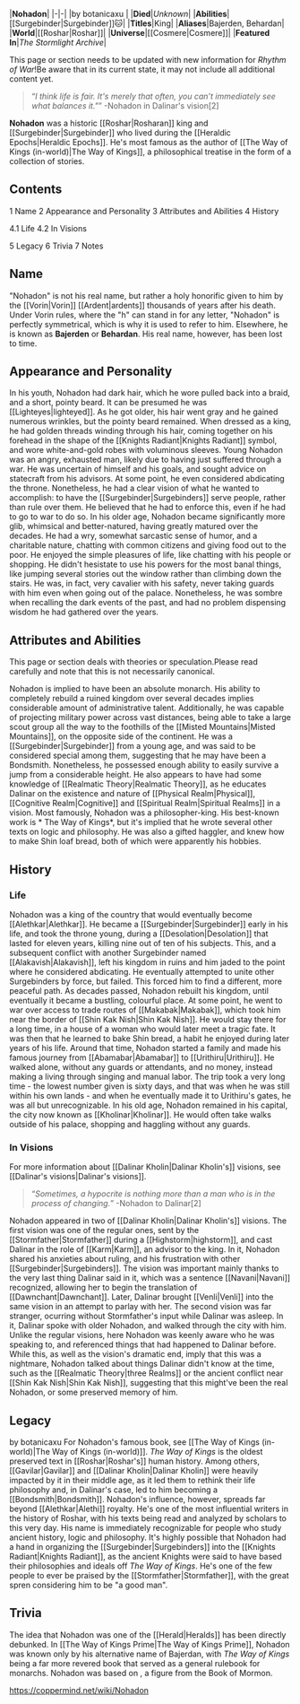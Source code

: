 |**Nohadon**|
|-|-|
|by  botanicaxu |
|**Died**|*Unknown*|
|**Abilities**|[[Surgebinder\|Surgebinder]]🐱︎|
|**Titles**|King|
|**Aliases**|Bajerden, Behardan|
|**World**|[[Roshar\|Roshar]]|
|**Universe**|[[Cosmere\|Cosmere]]|
|**Featured In**|*The Stormlight Archive*|

This page or section needs to be updated with new information for *Rhythm of War*!Be aware that in its current state, it may not include all additional content yet.

>“*I think life is fair. It's merely that often, you can’t immediately see what balances it."*”
\-Nohadon in Dalinar's vision[2]


**Nohadon** was a historic [[Roshar\|Rosharan]] king and [[Surgebinder\|Surgebinder]] who lived during the [[Heraldic Epochs\|Heraldic Epochs]]. He's most famous as the author of [[The Way of Kings (in-world)\|The Way of Kings]], a philosophical treatise in the form of a collection of stories.

## Contents

1 Name
2 Appearance and Personality
3 Attributes and Abilities
4 History

4.1 Life
4.2 In Visions


5 Legacy
6 Trivia
7 Notes


## Name
"Nohadon" is not his real name, but rather a holy honorific given to him by the [[Vorin\|Vorin]] [[Ardent\|ardents]] thousands of years after his death. Under Vorin rules, where the "h" can stand in for any letter, "Nohadon" is perfectly symmetrical, which is why it is used to refer to him. Elsewhere, he is known as **Bajerden** or **Behardan**. His real name, however, has been lost to time.

## Appearance and Personality
In his youth, Nohadon had dark hair, which he wore pulled back into a braid, and a short, pointy beard. It can be presumed he was [[Lighteyes\|lighteyed]]. As he got older, his hair went gray and he gained numerous wrinkles, but the pointy beard remained. When dressed as a king, he had golden threads winding through his hair, coming together on his forehead in the shape of the [[Knights Radiant\|Knights Radiant]] symbol, and wore white-and-gold robes with voluminous sleeves.
Young Nohadon was an angry, exhausted man, likely due to having just suffered through a war. He was uncertain of himself and his goals, and sought advice on statecraft from his advisors. At some point, he even considered abdicating the throne. Nonetheless, he had a clear vision of what he wanted to accomplish: to have the [[Surgebinder\|Surgebinders]] serve people, rather than rule over them. He believed that he had to enforce this, even if he had to go to war to do so.
In his older age, Nohadon became significantly more glib, whimsical and better-natured, having greatly matured over the decades. He had a wry, somewhat sarcastic sense of humor, and a charitable nature, chatting with common citizens and giving food out to the poor. He enjoyed the simple pleasures of life, like chatting with his people or shopping. He didn't hesistate to use his powers for the most banal things, like jumping several stories out the window rather than climbing down the stairs. He was, in fact, very cavalier with his safety, never taking guards with him even when going out of the palace. Nonetheless, he was sombre when recalling the dark events of the past, and had no problem dispensing wisdom he had gathered over the years.

## Attributes and Abilities
This page or section deals with theories or speculation.Please read carefully and note that this is not necessarily canonical.

Nohadon is implied to have been an absolute monarch. His ability to completely rebuild a ruined kingdom over several decades implies considerable amount of administrative talent. Additionally, he was capable of projecting military power across vast distances, being able to take a large scout group all the way to the foothills of the [[Misted Mountains\|Misted Mountains]], on the opposite side of the continent.
He was a [[Surgebinder\|Surgebinder]] from a young age, and was said to be considered special among them, suggesting that he may have been a Bondsmith. Nonetheless, he possessed enough ability to easily survive a jump from a considerable height. He also appears to have had some knowledge of [[Realmatic Theory\|Realmatic Theory]], as he educates Dalinar on the existence and nature of [[Physical Realm\|Physical]], [[Cognitive Realm\|Cognitive]] and [[Spiritual Realm\|Spiritual Realms]] in a vision.
Most famously, Nohadon was a philosopher-king. His best-known work is * The Way of Kings*, but it's implied that he wrote several other texts on logic and philosophy.
He was also a gifted haggler, and knew how to make Shin loaf bread, both of which were apparently his hobbies.

## History
### Life
Nohadon was a king of the country that would eventually become [[Alethkar\|Alethkar]]. He became a [[Surgebinder\|Surgebinder]] early in his life, and took the throne young, during a [[Desolation\|Desolation]] that lasted for eleven years, killing nine out of ten of his subjects. This, and a subsequent conflict with another Surgebinder named [[Alakavish\|Alakavish]], left his kingdom in ruins and him jaded to the point where he considered abdicating. He eventually attempted to unite other Surgebinders by force, but failed. This forced him to find a different, more peaceful path.
As decades passed, Nohadon rebuilt his kingdom, until eventually it became a bustling, colourful place. At some point, he went to war over access to trade routes of [[Makabak\|Makabak]], which took him near the border of [[Shin Kak Nish\|Shin Kak Nish]]. He would stay there for a long time, in a house of a woman who would later meet a tragic fate. It was then that he learned to bake Shin bread, a habit he enjoyed during later years of his life.
Around that time, Nohadon started a family and made his famous journey from [[Abamabar\|Abamabar]] to [[Urithiru\|Urithiru]]. He walked alone, without any guards or attendants, and no money, instead making a living through singing and manual labor. The trip took a very long time - the lowest number given is sixty days, and that was when he was still within his own lands - and when he eventually made it to Urithiru's gates, he was all but unrecognizable.
In his old age, Nohadon remained in his capital, the city now known as [[Kholinar\|Kholinar]]. He would often take walks outside of his palace, shopping and haggling without any guards.

### In Visions
For more information about [[Dalinar Kholin\|Dalinar Kholin's]] visions, see [[Dalinar's visions\|Dalinar's visions]].
>“*Sometimes, a hypocrite is nothing more than a man who is in the process of changing.*”
\-Nohadon to Dalinar[2]

Nohadon appeared in two of [[Dalinar Kholin\|Dalinar Kholin's]] visions. The first vision was one of the regular ones, sent by the [[Stormfather\|Stormfather]] during a [[Highstorm\|highstorm]], and cast Dalinar in the role of [[Karm\|Karm]], an advisor to the king. In it, Nohadon shared his anxieties about ruling, and his frustration with other [[Surgebinder\|Surgebinders]]. The vision was important mainly thanks to the very last thing Dalinar said in it, which was a sentence [[Navani\|Navani]] recognized, allowing her to begin the translation of [[Dawnchant\|Dawnchant]]. Later, Dalinar brought [[Venli\|Venli]] into the same vision in an attempt to parlay with her.
The second vision was far stranger, ocurring without Stormfather's input while Dalinar was asleep. In it, Dalinar spoke with older Nohadon, and walked through the city with him. Unlike the regular visions, here Nohadon was keenly aware who he was speaking to, and referenced things that had happened to Dalinar before. While this, as well as the vision's dramatic end, imply that this was a nightmare, Nohadon talked about things Dalinar didn't know at the time, such as the [[Realmatic Theory\|three Realms]] or the ancient conflict near [[Shin Kak Nish\|Shin Kak Nish]], suggesting that this might've been the real Nohadon, or some preserved memory of him.

## Legacy
 by  botanicaxu 
For Nohadon's famous book, see [[The Way of Kings (in-world)\|The Way of Kings (in-world)]].
*The Way of Kings* is the oldest preserved text in [[Roshar\|Roshar's]] human history. Among others, [[Gavilar\|Gavilar]] and [[Dalinar Kholin\|Dalinar Kholin]] were heavily impacted by it in their middle age, as it led them to rethink their life philosophy and, in Dalinar's case, led to him becoming a [[Bondsmith\|Bondsmith]]. Nohadon's influence, however, spreads far beyond [[Alethkar\|Alethi]] royalty. He's one of the most influential writers in the history of Roshar, with his texts being read and analyzed by scholars to this very day. His name is immediately recognizable for people who study ancient history, logic and philosophy.
It's highly possible that Nohadon had a hand in organizing the [[Surgebinder\|Surgebinders]] into the [[Knights Radiant\|Knights Radiant]], as the ancient Knights were said to have based their philosophies and ideals off *The Way of Kings*.
He's one of the few people to ever be praised by the [[Stormfather\|Stormfather]], with the great spren considering him to be "a good man".

## Trivia
The idea that Nohadon was one of the [[Herald\|Heralds]] has been directly debunked.
In [[The Way of Kings Prime\|The Way of Kings Prime]], Nohadon was known only by his alternative name of Bajerdan, with *The Way of Kings* being a far more revered book that served as a general rulebook for monarchs.
Nohadon was based on , a figure from the Book of Mormon.


https://coppermind.net/wiki/Nohadon